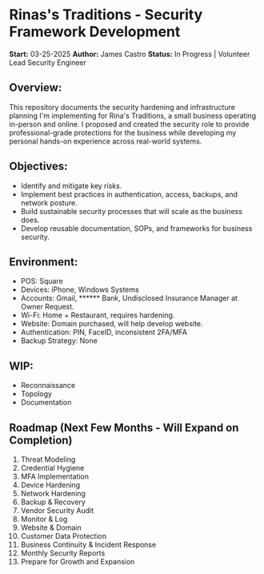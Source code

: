 # Rinas's Traditions - Security Framework Development
**Start:** 03-25-2025
**Author:** James Castro
**Status:** In Progress | Volunteer Lead Security Engineer

## Overview:
This repository documents the security hardening and infrastructure planning I'm implementing for Rina's Traditions, a small business operating in-person and online.
I proposed and created the security role to provide professional-grade protections for the business while developing my personal hands-on experience across real-world systems.

## Objectives:
- Identify and mitigate key risks.
- Implement best practices in authentication, access, backups, and network posture.
- Build sustainable security processes that will scale as the business does.
- Develop reusable documentation, SOPs, and frameworks for business security.

## Environment:
- POS: Square
- Devices: iPhone, Windows Systems
- Accounts: Gmail, ****** Bank, Undisclosed Insurance Manager at Owner Request.
- Wi-Fi: Home + Restaurant, requires hardening.
- Website: Domain purchased, will help develop website.
- Authentication: PIN, FaceID, inconsistent 2FA/MFA
- Backup Strategy: None

## WIP:
- Reconnaissance
- Topology
- Documentation

## Roadmap (Next Few Months - Will Expand on Completion)
1. Threat Modeling
2. Credential Hygiene
3. MFA Implementation
4. Device Hardening
5. Network Hardening
6. Backup & Recovery
7. Vendor Security Audit
8. Monitor & Log
9. Website & Domain
10. Customer Data Protection
11. Business Continuity & Incident Response
12. Monthly Security Reports
13. Prepare for Growth and Expansion



